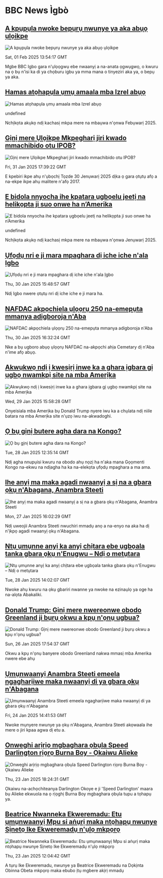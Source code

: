 # BBC News Ìgbò## [A kpụpụla nwoke bepụrụ nwunye ya aka abụọ ụlọikpe](https://www.bbc.com/igbo/articles/crr0e5kz97wo?at_campaign=githubrss)![A kpụpụla nwoke bepụrụ nwunye ya aka abụọ ụlọikpe](https://ichef.bbci.co.uk/ace/standard/240/cpsprodpb/3c77/live/e35a5800-e0a1-11ef-a544-6d6714619779.jpg)Sat, 01 Feb 2025 13:54:17 GMTMgbe BBC Igbo gara n'ụlọọgwụ ebe nwaanyị a na-anata ọgwụgwọ, o kwuru na ọ bụ n'isi ka di ya chọburu igbu ya mma mana o tinyeziri aka ya, o bepụ ya aka.## [Hamas atọhapụla ụmụ amaala mba Izrel abụọ ](https://www.bbc.co.uk/igbo/live/ceq91w72n54t?at_campaign=githubrss)![Hamas atọhapụla ụmụ amaala mba Izrel abụọ ](https://ichef.bbci.co.uk/ace/standard/240/cpsprodpb/1141/live/32d9afd0-e074-11ef-a819-277e390a7a08.jpg)undefinedNchịkọta akụkọ ndị kachasị mkpa mere na mbaụwa n'ọnwa Febụwarị 2025.## [Gịnị mere Ụlọikpe Mkpegharị jiri kwado mmachibido otu IPOB?](https://www.bbc.com/igbo/articles/cnevn97l0rjo?at_campaign=githubrss)![Gịnị mere Ụlọikpe Mkpegharị jiri kwado mmachibido otu IPOB?](https://ichef.bbci.co.uk/ace/standard/240/cpsprodpb/dab7/live/1ba71440-dff9-11ef-b0ce-4196690a3761.jpg)Fri, 31 Jan 2025 17:39:22 GMTE kpebiri ikpe ahụ n'ụbọchị Tọzde 30 Jenụwarị 2025 dịka ọ gara ọtụtụ afọ a na-ekpe ikpe ahụ malitere n'afọ 2017.## [E bidola nnyocha ihe kpatara ụgbọelu jeetị na helikọpta ji suo onwe ha n’Amerika](https://www.bbc.co.uk/igbo/live/cwy32yp1ennt?at_campaign=githubrss)![E bidola nnyocha ihe kpatara ụgbọelu jeetị na helikọpta ji suo onwe ha n’Amerika](https://ichef.bbci.co.uk/ace/standard/240/cpsprodpb/0dc0/live/6651a390-dfac-11ef-a819-277e390a7a08.jpg)undefinedNchịkọta akụkọ ndị kachasị mkpa mere na mbaụwa n'ọnwa Jenụwarị 2025.## [Ụfọdụ nri e ji mara mpaghara dị iche iche n'ala Ịgbo](https://www.bbc.com/igbo/articles/ckg03mr0n1no?at_campaign=githubrss)![Ụfọdụ nri e ji mara mpaghara dị iche iche n'ala Ịgbo](https://ichef.bbci.co.uk/ace/standard/240/cpsprodpb/00dd/live/74ce7980-df24-11ef-bd1b-d536627785f2.jpg)Thu, 30 Jan 2025 15:48:57 GMTNdị Igbo nwere ọtụtụ nri dị iche iche e ji mara ha.## [NAFDAC akpọchiela ụlọọrụ 250 na-emepụta mmanya adigboroja n'Aba](https://www.bbc.com/igbo/articles/c5y6qx5x0g7o?at_campaign=githubrss)![NAFDAC akpọchiela ụlọọrụ 250 na-emepụta mmanya adigboroja n'Aba](https://ichef.bbci.co.uk/ace/standard/240/cpsprodpb/b223/live/b4fa4f40-df22-11ef-a622-27240dd7c784.jpg)Thu, 30 Jan 2025 16:32:24 GMTNke a bụ ugboro abụọ ụlọọrụ NAFDAC na-akpọchi ahịa Cemetary dị n'Aba n'ime afọ abụọ.## [Akwụkwọ ndị ị kwesịrị inwe ka a ghara ịgbara gị ụgbọ nwamkpị site na mba Amerịka](https://www.bbc.com/igbo/articles/czj3pp82le2o?at_campaign=githubrss)![Akwụkwọ ndị ị kwesịrị inwe ka a ghara ịgbara gị ụgbọ nwamkpị site na mba Amerịka](https://ichef.bbci.co.uk/ace/standard/240/cpsprodpb/e948/live/6a2dced0-de58-11ef-9477-55d42bf999f6.jpg)Wed, 29 Jan 2025 15:58:28 GMTOnyeisiala mba Amerịka bụ Donald Trump nyere iwu ka a chụlata ndị niile batara na mba Amerịka site n'ụzọ iwu na-akwadoghi.## [Ọ bụ gịnị butere agha dara na Kongo?](https://www.bbc.com/igbo/articles/c8edx24rpj9o?at_campaign=githubrss)![Ọ bụ gịnị butere agha dara na Kongo?](https://ichef.bbci.co.uk/ace/standard/240/cpsprodpb/030b/live/cb4ae620-dca6-11ef-bc01-8f2c83dad217.jpg)Tue, 28 Jan 2025 12:35:14 GMTNdị agha nnupụisi kwuru na obodo ahụ nọzị ha n'aka mana Gọọmenti Kongo na-ekwu na ndịagha ha ka na-elekọta ụfọdụ mpaghara a ma ama.## [Ihe anyị ma maka agadi nwaanyị a sị na a gbara ọkụ n'Abagana, Anambra Steeti](https://www.bbc.com/igbo/articles/c203v97vgn7o?at_campaign=githubrss)![Ihe anyị ma maka agadi nwaanyị a sị na a gbara ọkụ n'Abagana, Anambra Steeti](https://ichef.bbci.co.uk/ace/standard/240/cpsprodpb/6ffc/live/91b81cf0-dcad-11ef-8ed5-8b292d335eb0.jpg)Mon, 27 Jan 2025 16:02:29 GMTNdị uweojii Anambra Steeti nwuchiri mmadụ anọ a na-enyo na aka ha dị n'ịkpọ agadi nwaanyị ọkụ n'Abagana.## [Ntụ ụmụnne anyị ka anyị chịtara ebe ụgbọala tanka gbara ọkụ n'Enugwu – Ndị o metụtara](https://www.bbc.com/igbo/articles/ceve2xk2n0po?at_campaign=githubrss)![Ntụ ụmụnne anyị ka anyị chịtara ebe ụgbọala tanka gbara ọkụ n'Enugwu – Ndị o metụtara](https://ichef.bbci.co.uk/ace/standard/240/cpsprodpb/856b/live/5ffb1ea0-dd80-11ef-902e-cf9b84dc1357.png)Tue, 28 Jan 2025 14:02:07 GMTNwoke ahụ kwuru na ọkụ gbariri nwanne ya nwoke na ezinaụlọ ya oge ha na-alọta Abakaliki.## [Donald Trump: Gịnị mere nwereonwe obodo Greenland ji bụrụ okwu a kpụ n'ọnụ ugbua?](https://www.bbc.com/igbo/articles/c93l94lj308o?at_campaign=githubrss)![Donald Trump: Gịnị mere nwereonwe obodo Greenland ji bụrụ okwu a kpụ n'ọnụ ugbua?](https://ichef.bbci.co.uk/ace/standard/240/cpsprodpb/d5ee/live/eee324c0-dc07-11ef-be50-63fa651218ad.jpg)Sun, 26 Jan 2025 17:54:37 GMTOkwu a kpụ n'ọnụ banyere obodo Greenland nakwa mmasị mba Amerika nwere ebe ahụ## [Ụmụnwaanyị Anambra Steeti emeela ngagharịiwe maka nwaanyị di ya gbara ọkụ n'Abagana](https://www.bbc.com/igbo/articles/c5y7k8n5dkyo?at_campaign=githubrss)![Ụmụnwaanyị Anambra Steeti emeela ngagharịiwe maka nwaanyị di ya gbara ọkụ n'Abagana](https://ichef.bbci.co.uk/ace/standard/240/cpsprodpb/f096/live/7d76a310-da5f-11ef-a37f-eba91255dc3d.jpg)Fri, 24 Jan 2025 14:41:53 GMTNwoke mụnyere nwunye ya ọkụ n'Abagana, Anambra Steeti akọwaala ihe mere o jiri kpaa agwa dị etu a.## [Onweghi arịrịọ mgbaghara ọbụla Speed Darlington rịọrọ Burna Boy - Ọkaiwu Alieke](https://www.bbc.com/igbo/articles/czxvl327d40o?at_campaign=githubrss)![Onweghi arịrịọ mgbaghara ọbụla Speed Darlington rịọrọ Burna Boy - Ọkaiwu Alieke](https://ichef.bbci.co.uk/ace/standard/240/cpsprodpb/23f2/live/1275d750-d9b7-11ef-bc01-8f2c83dad217.jpg)Thu, 23 Jan 2025 18:24:31 GMTỌkaiwu na-achọchiteanya Darlington Okoye e ji 'Speed Darlington' maara bụ Alieke ekwuola na ọ rịọghị Burna Boy mgbaghara ọbụla tupu a tọhapụ ya.## [Beatrice Nwanneka Ekweremadu: Etu ụmụnwaanyị Mpu si aṅụrị maka ntọhapụ nwunye Sịnetọ Ike Ekweremadụ n'ụlọ mkpọrọ](https://www.bbc.com/igbo/articles/cde9dz445nlo?at_campaign=githubrss)![Beatrice Nwanneka Ekweremadu: Etu ụmụnwaanyị Mpu si aṅụrị maka ntọhapụ nwunye Sịnetọ Ike Ekweremadụ n'ụlọ mkpọrọ](https://ichef.bbci.co.uk/ace/standard/240/cpsprodpb/4862/live/e25cfff0-d8c4-11ef-94cb-5f844ceb9e30.jpg)Thu, 23 Jan 2025 12:04:42 GMTA tụrụ Ike Ekweremadu, nwunye ya Beatrice Ekweremadu na Dọkịnta Obinna Obeta mkpọrọ maka ebubo ịtụ mgbere akịrị mmadụ